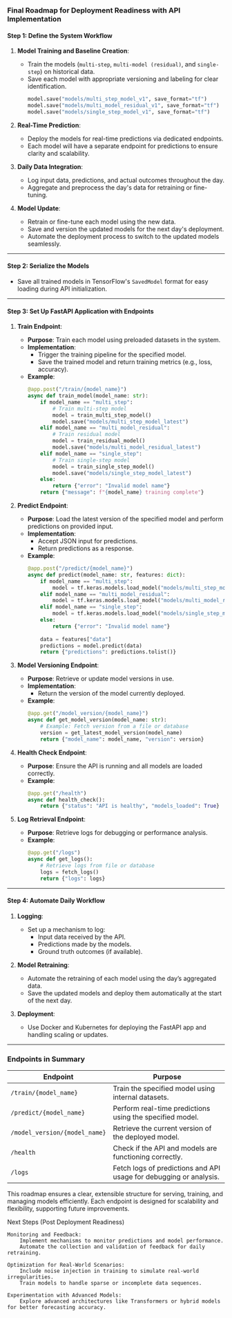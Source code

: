 ### **Final Roadmap for Deployment Readiness with API Implementation**

#### **Step 1: Define the System Workflow**
1. **Model Training and Baseline Creation**:
   - Train the models (`multi-step`, `multi-model (residual)`, and `single-step`) on historical data.
   - Save each model with appropriate versioning and labeling for clear identification.
     ```python
     model.save("models/multi_step_model_v1", save_format="tf")
     model.save("models/multi_model_residual_v1", save_format="tf")
     model.save("models/single_step_model_v1", save_format="tf")
     ```

2. **Real-Time Prediction**:
   - Deploy the models for real-time predictions via dedicated endpoints.
   - Each model will have a separate endpoint for predictions to ensure clarity and scalability.

3. **Daily Data Integration**:
   - Log input data, predictions, and actual outcomes throughout the day.
   - Aggregate and preprocess the day's data for retraining or fine-tuning.

4. **Model Update**:
   - Retrain or fine-tune each model using the new data.
   - Save and version the updated models for the next day's deployment.
   - Automate the deployment process to switch to the updated models seamlessly.

---

#### **Step 2: Serialize the Models**
- Save all trained models in TensorFlow's `SavedModel` format for easy loading during API initialization.

---

#### **Step 3: Set Up FastAPI Application with Endpoints**
1. **Train Endpoint**:
   - **Purpose**: Train each model using preloaded datasets in the system.
   - **Implementation**:
     - Trigger the training pipeline for the specified model.
     - Save the trained model and return training metrics (e.g., loss, accuracy).
   - **Example**:
     ```python
     @app.post("/train/{model_name}")
     async def train_model(model_name: str):
         if model_name == "multi_step":
             # Train multi-step model
             model = train_multi_step_model()
             model.save("models/multi_step_model_latest")
         elif model_name == "multi_model_residual":
             # Train residual model
             model = train_residual_model()
             model.save("models/multi_model_residual_latest")
         elif model_name == "single_step":
             # Train single-step model
             model = train_single_step_model()
             model.save("models/single_step_model_latest")
         else:
             return {"error": "Invalid model name"}
         return {"message": f"{model_name} training complete"}
     ```

2. **Predict Endpoint**:
   - **Purpose**: Load the latest version of the specified model and perform predictions on provided input.
   - **Implementation**:
     - Accept JSON input for predictions.
     - Return predictions as a response.
   - **Example**:
     ```python
     @app.post("/predict/{model_name}")
     async def predict(model_name: str, features: dict):
         if model_name == "multi_step":
             model = tf.keras.models.load_model("models/multi_step_model_latest")
         elif model_name == "multi_model_residual":
             model = tf.keras.models.load_model("models/multi_model_residual_latest")
         elif model_name == "single_step":
             model = tf.keras.models.load_model("models/single_step_model_latest")
         else:
             return {"error": "Invalid model name"}
         
         data = features["data"]
         predictions = model.predict(data)
         return {"predictions": predictions.tolist()}
     ```

3. **Model Versioning Endpoint**:
   - **Purpose**: Retrieve or update model versions in use.
   - **Implementation**:
     - Return the version of the model currently deployed.
   - **Example**:
     ```python
     @app.get("/model_version/{model_name}")
     async def get_model_version(model_name: str):
         # Example: Fetch version from a file or database
         version = get_latest_model_version(model_name)
         return {"model_name": model_name, "version": version}
     ```

4. **Health Check Endpoint**:
   - **Purpose**: Ensure the API is running and all models are loaded correctly.
   - **Example**:
     ```python
     @app.get("/health")
     async def health_check():
         return {"status": "API is healthy", "models_loaded": True}
     ```

5. **Log Retrieval Endpoint**:
   - **Purpose**: Retrieve logs for debugging or performance analysis.
   - **Example**:
     ```python
     @app.get("/logs")
     async def get_logs():
         # Retrieve logs from file or database
         logs = fetch_logs()
         return {"logs": logs}
     ```

---

#### **Step 4: Automate Daily Workflow**
1. **Logging**:
   - Set up a mechanism to log:
     - Input data received by the API.
     - Predictions made by the models.
     - Ground truth outcomes (if available).

2. **Model Retraining**:
   - Automate the retraining of each model using the day’s aggregated data.
   - Save the updated models and deploy them automatically at the start of the next day.

3. **Deployment**:
   - Use Docker and Kubernetes for deploying the FastAPI app and handling scaling or updates.

---

### **Endpoints in Summary**

| **Endpoint**             | **Purpose**                                                                |
|---------------------------|---------------------------------------------------------------------------|
| `/train/{model_name}`     | Train the specified model using internal datasets.                        |
| `/predict/{model_name}`   | Perform real-time predictions using the specified model.                  |
| `/model_version/{model_name}` | Retrieve the current version of the deployed model.                     |
| `/health`                 | Check if the API and models are functioning correctly.                   |
| `/logs`                   | Fetch logs of predictions and API usage for debugging or analysis.       |

This roadmap ensures a clear, extensible structure for serving, training, and managing models efficiently. Each endpoint is designed for scalability and flexibility, supporting future improvements.


Next Steps (Post Deployment Readiness)

    Monitoring and Feedback:
        Implement mechanisms to monitor predictions and model performance.
        Automate the collection and validation of feedback for daily retraining.

    Optimization for Real-World Scenarios:
        Include noise injection in training to simulate real-world irregularities.
        Train models to handle sparse or incomplete data sequences.

    Experimentation with Advanced Models:
        Explore advanced architectures like Transformers or hybrid models for better forecasting accuracy.

       